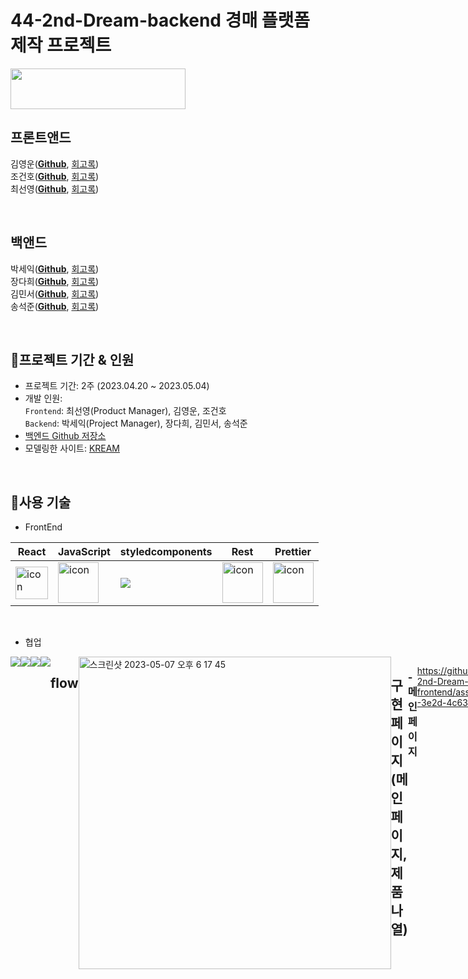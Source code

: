 # 44-2nd-Dream-backend 경매 플랫폼 제작 프로젝트

<img src=https://user-images.githubusercontent.com/121158293/236659809-3ff8df57-9fe3-4515-93da-a2581b72d309.png width="280" height="65">

<br/>

## 프론트앤드
김영운([**Github**](https://github.com/), [회고록]())<br/>
조건호([**Github**](https://github.com/), [회고록]())<br/>
최선영([**Github**](https://github.com/suny0ung), [회고록](https://note-ballpen.tistory.com/24))<br/>

<br/>

## 백앤드
박세익([**Github**](https://github.com/), [회고록](https://walwaldev.tistory.com/))<br/>
장다희([**Github**](https://github.com/walwald), [회고록](https://walwaldev.tistory.com/))<br/>
김민서([**Github**](https://github.com/), [회고록](https://walwaldev.tistory.com/))<br/>
송석준([**Github**](https://github.com/), [회고록](https://walwaldev.tistory.com/))<br/>

<br/>

## 📍프로젝트 기간 & 인원
* 프로젝트 기간: 2주 (2023.04.20 ~ 2023.05.04)   
* 개발 인원:  
  `Frontend`: 최선영(Product Manager), 김영운, 조건호 <br/>
  `Backend`: 박세익(Project Manager), 장다희, 김민서, 송석준 <br/>
* [백엔드 Github 저장소](https://github.com/wecode-bootcamp-korea/44-2nd-Dream-backend)
* 모델링한 사이트: [KREAM](https://kream.co.kr/)
<br/>

## 📍사용 기술

* FrontEnd   

 |React|JavaScript|styledcomponents|Rest|Prettier|
|---|---|---|---|---|
|<div style="display: flex; align-items: flex-start;"><img src="https://techstack-generator.vercel.app/react-icon.svg" alt="icon" width="52" height="52" /></div>| <div style="display: flex; align-items: flex-start;"><img src="https://techstack-generator.vercel.app/js-icon.svg" alt="icon" width="65" height="65" /></div>| <div style="display: flex; align-items: flex-start;"><img src="https://img.shields.io/badge/styledcomponents-DB7093?style=for-the-badge&logo=styledcomponents&logoColor=white"> </div>|<div style="display: flex; align-items: flex-start;"><img src="https://techstack-generator.vercel.app/restapi-icon.svg" alt="icon" width="65" height="65" /></div>|<div style="display: flex; align-items: flex-start;"><img src="https://techstack-generator.vercel.app/prettier-icon.svg" alt="icon" width="65" height="65" /></div>|<div style="display: flex; align-items: flex-start;"><img src="https://techstack-generator.vercel.app/docker-icon.svg" alt="icon" width="65" height="65" /></div>|<div style="display: flex; align-items: flex-start;"><img src="https://techstack-generator.vercel.app/aws-icon.svg" alt="icon" width="65" height="65" /></div>|
<br/>



</div>

* 협업 <br/>
<div style="display: flex; align-items: flex-start;">
<img src="https://img.shields.io/badge/github-181717?style=for-the-badge&logo=github&logoColor=white">
<img src="https://img.shields.io/badge/trello-0055cc?style=for-the-badge&logo=trello&logoColor=yellow">
<img src="https://img.shields.io/badge/slack-4A154B?style=for-the-badge&logo=Slack&logoColor=wihte">
<img src="https://img.shields.io/badge/notion-000000?style=for-the-badge&logo=notion&logoColor=white">
<br/>
<br/>


 ## flow
 
 <img width="500" alt="스크린샷 2023-05-07 오후 6 17 45" src="https://user-images.githubusercontent.com/121158293/236668841-92202a4a-31ab-4610-bf53-4c8b0d5229ca.png">


 ## 구현 페이지 (메인페이지, 제품나열)
  
### - 메인페이지
 
<br/> 
 
<!-- ### - Search -->
  

https://github.com/suny0ung/44-2nd-Dream-frontend/assets/121158293/4413b61f-3e2d-4c63-b2e1-44b400b5fa6f
  

 **상품 검색 :**
    <br/>
    debounce 커스텀 훅 컴포넌트를 정의하였고, 해당 훅을 사용하여 검색 컴포넌트에서 input 검색 단어 작성이 완료 되었을때 fetch API를 받아오게 구현하여 불필요한 API 사용을 줄였습니다.<br/>
    제품명, 카테고리명으로 검색이 가능하게  Fatch API를 통해 백엔드와 통신하여 해당 제품들을 모달창으로 보여주었습니다. <br/>
    modal의 boolean을 이용, 검색의 모달창과 input 검색 단어의 모달창을 구현하였고, <br/>
    input 검색 단어의 모달창을 구현할때 useRef를 사용하여 바깥 영역을 클릭하면 모달창이 꺼지게 설정하였습니다.
<!--   useDebounce 컴포넌트 훅을 정의하여, 검색창에 검색할 단어가 완성되어야 백앤드와 통신이 가능하게 구현, 불필요한 통신 횟수를 줄임. -->
 <br/>
  
 **인기상품 검색 :** 
   <br/>
   Fatch API를 통해 백엔드와 통신하여, 검색어 데이터를 역대 검색량 순으로 정렬 상위 10개의 검색어를 map 함수를 통해 보여주었습니다.
  
<br/>
  
### - 제품나열 페이지
  
https://github.com/suny0ung/44-2nd-Dream-frontend/assets/121158293/c9a427f2-0dd2-4100-bc71-4d2a65e22ea4
 

**다중필터 :**
  <br/>
  오른쪽 드롭박스 & 왼쪽 카테고리의 선택값에 따라 fetch로 받아온 필터링된 데이터를 map으로 나열되게 구현하였습니다.

<br>
